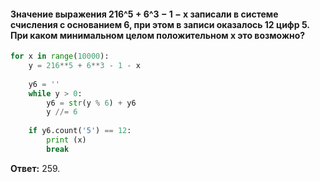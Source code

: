 #### Значение выражения 216^5 + 6^3 − 1 − x записали в системе счисления с основанием 6, при этом в записи оказалось 12 цифр 5. При каком минимальном целом положительном x это возможно?
```python
for x in range(10000):
    y = 216**5 + 6**3 - 1 - x
    
    y6 = ''
    while y > 0:
        y6 = str(y % 6) + y6
        y //= 6
    
    if y6.count('5') == 12:
        print (x)
        break
```
**Ответ:** 259.